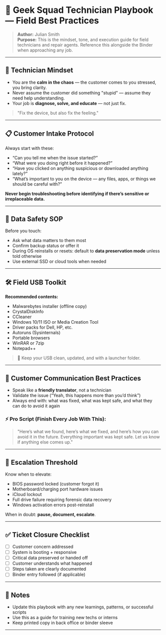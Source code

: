 # 📘 Geek Squad Technician Playbook — Field Best Practices

> **Author:** Julian Smith   
> **Purpose:** This is the mindset, tone, and execution guide for field technicians and repair agents. Reference this alongside the Binder when approaching any job.

---

## 🧠 Technician Mindset

- You are the **calm in the chaos** — the customer comes to you stressed, you bring clarity.
- Never assume the customer did something "stupid" — assume they need help understanding.
- Your job is **diagnose, solve, and educate** — not just fix.

> "Fix the device, but also fix the feeling."

---

## 📋 Customer Intake Protocol

Always start with these:
- “Can you tell me when the issue started?”
- “What were you doing right before it happened?”
- “Have you clicked on anything suspicious or downloaded anything lately?”
- “What’s important to you on the device — any files, apps, or things we should be careful with?”

**Never begin troubleshooting before identifying if there’s sensitive or irreplaceable data.**

---

## 🔐 Data Safety SOP

Before you touch:
- Ask what data matters to them most
- Confirm backup status or offer it
- During OS reinstalls or resets: default to **data preservation mode** unless told otherwise
- Use external SSD or cloud tools when needed

---

## 🛠️ Field USB Toolkit

**Recommended contents:**
- Malwarebytes installer (offline copy)
- CrystalDiskInfo
- CCleaner
- Windows 10/11 ISO or Media Creation Tool
- Driver packs for Dell, HP, etc.
- Autoruns (Sysinternals)
- Portable browsers
- WinRAR or 7zip
- Notepad++

> 🧠 Keep your USB clean, updated, and with a launcher folder.

---

## 💬 Customer Communication Best Practices

- Speak like a **friendly translator**, not a technician
- Validate the issue (“Yeah, this happens more than you’d think”)
- Always end with: what was fixed, what was kept safe, and what they can do to avoid it again

### ⚡ Pro Script (Finish Every Job With This):
> "Here’s what we found, here’s what we fixed, and here’s how you can avoid it in the future. Everything important was kept safe. Let us know if anything else comes up."

---

## 🚩 Escalation Threshold

Know when to elevate:
- BIOS password locked (customer forgot it)
- Motherboard/charging port hardware issues
- iCloud lockout
- Full drive failure requiring forensic data recovery
- Windows activation errors post-reinstall

When in doubt: **pause, document, escalate**.

---

## ✅ Ticket Closure Checklist
- [ ] Customer concern addressed
- [ ] System is booting + responsive
- [ ] Critical data preserved or handed off
- [ ] Customer understands what happened
- [ ] Steps taken are clearly documented
- [ ] Binder entry followed (if applicable)

---

## 📎 Notes
- Update this playbook with any new learnings, patterns, or successful scripts
- Use this as a guide for training new techs or interns
- Keep printed copy in back office or binder sleeve

---
